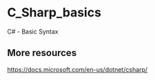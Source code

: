 # C_Sharp_basics
C# - Basic Syntax

## More resources

https://docs.microsoft.com/en-us/dotnet/csharp/
